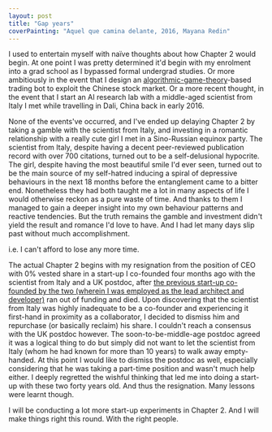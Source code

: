 ```yaml
---
layout: post
title: "Gap years"
coverPainting: "Aquel que camina delante, 2016, Mayana Redin"
---
```


I used to entertain myself with naïve thoughts about how Chapter 2 would begin. At one point I was pretty determined it'd begin with my enrolment into a grad school as I bypassed formal undergrad studies. Or more ambitiously in the event that I design an [algorithmic-game-theory](http://www.cs.cmu.edu/~sandholm/cs15-892F13/algorithmic-game-theory.pdf)-based trading bot to exploit the Chinese stock market. Or a more recent thought, in the event that I start an AI research lab with a middle-aged scientist from Italy I met while travelling in Dali, China back in early 2016.

None of the events've occurred, and I've ended up delaying Chapter 2 by taking a gamble with the scientist from Italy, and investing in a romantic relationship with a really cute girl I met in a Sino-Russian equinox party. The scientist from Italy, despite having a decent peer-reviewed publication record with over 700 citations, turned out to be a self-delusional hypocrite. The girl, despite having the most beautiful smile I'd ever seen, turned out to be the main source of my self-hatred inducing a spiral of depressive behaviours in the next 18 months before the entanglement came to a bitter end. Nonetheless they had both taught me a lot in many aspects of life I would otherwise reckon as a pure waste of time. And thanks to them I managed to gain a deeper insight into my own behaviour patterns and reactive tendencies. But the truth remains the gamble and investment didn't yield the result and romance I'd love to have. And I had let many days slip past without much accomplishment.

i.e. I can't afford to lose any more time.

The actual Chapter 2 begins with my resignation from the position of CEO with 0% vested share in a start-up I co-founded four months ago with the scientist from Italy and a UK postdoc, after [the previous start-up co-founded by the two (wherein I was employed as the lead architect and developer)](https://www.crunchbase.com/organization/artha-ltd) ran out of funding and died. Upon discovering that the scientist from Italy was highly inadequate to be a co-founder and experiencing it first-hand in proximity as a collaborator, I decided to dismiss him and repurchase (or basically reclaim) his share. I couldn't reach a consensus with the UK postdoc however. The soon-to-be-middle-age postdoc agreed it was a logical thing to do but simply did not want to let the scientist from Italy (whom he had known for more than 10 years) to walk away empty-handed. At this point I would like to dismiss the postdoc as well, especially considering that he was taking a part-time position and wasn't much help either. I deeply regretted the wishful thinking that led me into doing a start-up with these two forty years old. And thus the resignation. Many lessons were learnt though.

I will be conducting a lot more start-up experiments in Chapter 2. And I will make things right this round. With the right people.
